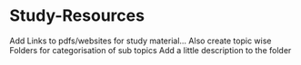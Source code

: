# Study-Resources
Add Links to pdfs/websites for study material...
Also create topic wise Folders for categorisation of sub topics
Add a little description to the folder
